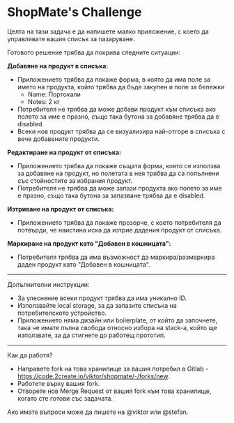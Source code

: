 # ShopMate's Challenge

Целта на тази задача е да напишете малко приложение, с което да управлявате вашия списък за пазаруване.

Готовото решение трябва да покрива следните ситуации:

**Добавяне на продукт в списъка:**

- Приложението трябва да покаже форма, в която да има поле за името на продукта, който трябва да бъде закупен и поле за бележки
    - Name: Портокали
    - Notes: 2 кг
- Потребителя не трябва да може добави продукт към списъкa ако полето за име е празно, също така бутона за добавяне трябва да е disabled.
- Всеки нов продукт трябва да се визуализира най-отгоре в списъка с вече добавените продукти.

**Редактиране на продукт от списъка:**

- Приложението трябва да покаже същата форма, която се използва за добавяне на продукт, но полетата в нея трябва да са попълнени със стойностите за избрания продукт.
- Потребителя не трябва да може запази продукта ако полето за име е празно, също така бутона за запазване трябва да е disabled.

**Изтриване на продукт от списъка:**

- Приложението трябва да покаже прозорче, с което потребителя да потвърди, че наистина иска да изтрие дадения продукт от списъка.

**Маркиране на продукт като "Добавен в кошницата":**

- Потребителя трябва да има възможност да маркира/размаркира даден продукт като "Добавен в кошницата".

----

Допълнителни инструкции:

- За улеснение всеки продукт трябва да има уникално ID.
- Използвайте local storage, за да запазите списъка на потребителското устройство.
- Приложението няма дизайн или boilerplate, от който да започнете, така че имате пълна свобода относно избора на stack-а, който ще използвате, за да стигнете до работещ прототип.

-----

Как да работя?

- Направете fork на това хранилище за вашия потребил в Gitlab - https://code.2create.io/viktor/shopmate/-/forks/new.
- Работете върху вашия fork.
- Отворете нов Merge Request от вашия fork към това хранилище, когато сте готови със задачата.

Ако имате въпроси може да пишете на @viktor или @stefan.
